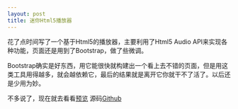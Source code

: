 ```yaml
---
layout: post
title: 迷你Html5播放器
---
```


花了点时间写了一个基于Html5的播放器，主要利用了Html5 Audio API来实现各种功能，页面还是用到了Bootstrap，做了些微调。

Bootstrap确实是好东西，用它能很快就构建出一个看上去不错的页面，但是用这类工具用得越多，就会越依赖它，最后的结果就是离开它你就干不了活了。以后还是少用为妙。

不多说了，现在就去看看[预览][playerurl] 源码[Github][giturl]

[playerurl]: http://mikejwechat.sinaapp.com/music/index.html
[giturl]: https://github.com/itsmikej/musicplayer
